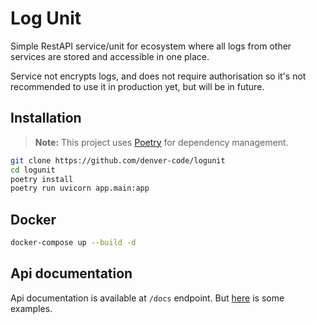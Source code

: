 # Log Unit  
Simple RestAPI service/unit for ecosystem where all logs from other services are stored and accessible in one place.

Service not encrypts logs, and does not require authorisation so it's not recommended to use it in production yet, but will be in future.
## Installation
> **Note:** This project uses [Poetry](https://python-poetry.org/) for dependency management.
```bash
git clone https://github.com/denver-code/logunit
cd logunit
poetry install
poetry run uvicorn app.main:app
```
## Docker
```bash
docker-compose up --build -d
```

## Api documentation
Api documentation is available at `/docs` endpoint.
But [here](API.md) is some examples.